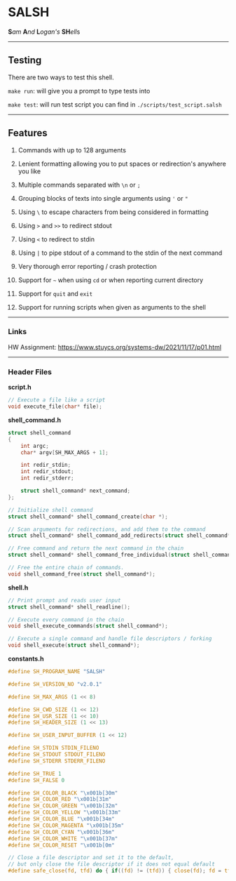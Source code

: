 # SALSH

**S***am* **A***nd* **L***ogan's* **SH***ell*s

---

## Testing

There are two ways to test this shell.

`make run`: will give you a prompt to type tests into

`make test`: will run test script you can find in `./scripts/test_script.salsh`


---

## Features

1. Commands with up to 128 arguments

2. Lenient formatting allowing you to put spaces or redirection's anywhere you like

3. Multiple commands separated with `\n` or `;`

4. Grouping blocks of texts into single arguments using `'` or `"`

5. Using `\` to escape characters from being considered in formatting

6. Using `>` and `>>` to redirect stdout

7. Using `<` to redirect to stdin

8. Using `|` to pipe stdout of a command to the stdin of the next command

9. Very thorough error reporting / crash protection

10. Support for `~` when using `cd` or when reporting current directory

11. Support for `quit` and `exit`

12. Support for running scripts when given as arguments to the shell

---

### Links

HW Assignment: <https://www.stuycs.org/systems-dw/2021/11/17/p01.html>

---

### Header Files

**script.h**
```c
// Execute a file like a script
void execute_file(char* file);
```


**shell_command.h**
```c
struct shell_command 
{
    int argc;
    char* argv[SH_MAX_ARGS + 1];

    int redir_stdin;
    int redir_stdout;
    int redir_stderr;

    struct shell_command* next_command;
};

// Initialize shell command
struct shell_command* shell_command_create(char *);

// Scan arguments for redirections, and add them to the command
struct shell_command* shell_command_add_redirects(struct shell_command*);

// Free command and return the next command in the chain
struct shell_command* shell_command_free_individual(struct shell_command*);

// Free the entire chain of commands.
void shell_command_free(struct shell_command*);
```


**shell.h**
```c
// Print prompt and reads user input
struct shell_command* shell_readline();

// Execute every command in the chain
void shell_execute_commands(struct shell_command*);

// Execute a single command and handle file descriptors / forking
void shell_execute(struct shell_command*);
```

**constants.h**
```c
#define SH_PROGRAM_NAME "SALSH"

#define SH_VERSION_NO "v2.0.1"

#define SH_MAX_ARGS (1 << 8)

#define SH_CWD_SIZE (1 << 12)
#define SH_USR_SIZE (1 << 10)
#define SH_HEADER_SIZE (1 << 13)

#define SH_USER_INPUT_BUFFER (1 << 12)

#define SH_STDIN STDIN_FILENO
#define SH_STDOUT STDOUT_FILENO
#define SH_STDERR STDERR_FILENO

#define SH_TRUE 1
#define SH_FALSE 0

#define SH_COLOR_BLACK "\x001b[30m"
#define SH_COLOR_RED "\x001b[31m"
#define SH_COLOR_GREEN "\x001b[32m"
#define SH_COLOR_YELLOW "\x001b[33m"
#define SH_COLOR_BLUE "\x001b[34m"
#define SH_COLOR_MAGENTA "\x001b[35m"
#define SH_COLOR_CYAN "\x001b[36m"
#define SH_COLOR_WHITE "\x001b[37m"
#define SH_COLOR_RESET "\x001b[0m"

// Close a file descriptor and set it to the default,
// but only close the file descriptor if it does not equal default
#define safe_close(fd, tfd) do { if((fd) != (tfd)) { close(fd); fd = tfd; }} while(0)
```
